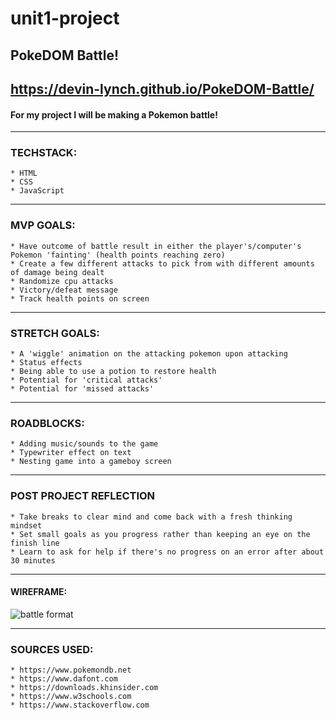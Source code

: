 # unit1-project
## PokeDOM Battle!
https://devin-lynch.github.io/PokeDOM-Battle/
---
#### For my project I will be making a Pokemon battle!


---
### TECHSTACK:
    * HTML
    * CSS
    * JavaScript

---

### MVP GOALS:
    * Have outcome of battle result in either the player's/computer's Pokemon 'fainting' (health points reaching zero)
    * Create a few different attacks to pick from with different amounts of damage being dealt
    * Randomize cpu attacks
    * Victory/defeat message
    * Track health points on screen
    
---

### STRETCH GOALS:
    * A 'wiggle' animation on the attacking pokemon upon attacking
    * Status effects
    * Being able to use a potion to restore health
    * Potential for 'critical attacks'
    * Potential for 'missed attacks'

 ---

### ROADBLOCKS:
    * Adding music/sounds to the game
    * Typewriter effect on text
    * Nesting game into a gameboy screen

---

### POST PROJECT REFLECTION
    * Take breaks to clear mind and come back with a fresh thinking mindset
    * Set small goals as you progress rather than keeping an eye on the finish line
    * Learn to ask for help if there's no progress on an error after about 30 minutes

---

#### WIREFRAME:


![battle format](https://i.imgur.com/aZWVWGv.png)

---

### SOURCES USED:
    * https://www.pokemondb.net
    * https://www.dafont.com
    * https://downloads.khinsider.com
    * https://www.w3schools.com
    * https://www.stackoverflow.com

